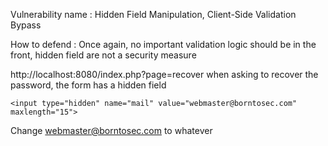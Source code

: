 Vulnerability name : Hidden Field Manipulation, Client-Side Validation Bypass

How to defend : Once again, no important validation logic should be in the front, hidden field are not a security measure

http://localhost:8080/index.php?page=recover
when asking to recover the password, the form has a hidden field

```
<input type="hidden" name="mail" value="webmaster@borntosec.com" maxlength="15">
```

Change webmaster@borntosec.com to whatever
